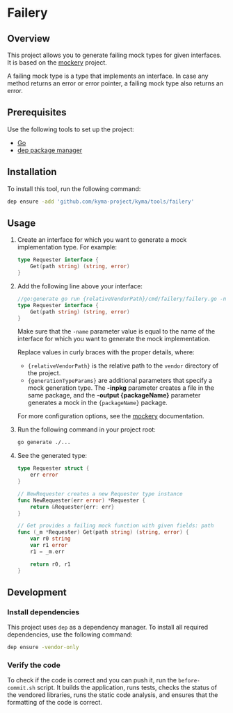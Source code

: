 # Failery

## Overview

This project allows you to generate failing mock types for given interfaces. It is based on the [mockery](https://github.com/vektra/mockery) project.

A failing mock type is a type that implements an interface. In case any method returns an error or error pointer, a failing mock type also returns an error.

## Prerequisites

Use the following tools to set up the project:

- [Go](https://golang.org)
- [dep package manager](https://github.com/golang/dep)

## Installation

To install this tool, run the following command:

```bash
dep ensure -add 'github.com/kyma-project/kyma/tools/failery'
```

## Usage

1. Create an interface for which you want to generate a mock implementation type. For example:

    ```go
    type Requester interface {
        Get(path string) (string, error)
    }
    ```

1. Add the following line above your interface:

    ```go
    //go:generate go run {relativeVendorPath}/cmd/failery/failery.go -name=Requester -case=underscore {generationTypeParams}
    type Requester interface {
        Get(path string) (string, error)
    }
    ```

    Make sure that the `-name` parameter value is equal to the name of the interface for which you want to generate the mock implementation.

    Replace values in curly braces with the proper details, where:

    - `{relativeVendorPath}` is the relative path to the `vendor` directory of the project.
    - `{generationTypeParams}` are additional parameters that specify a mock generation type. The **-inpkg** parameter creates a file in the same package, and the **-output {packageName}** parameter generates a mock in the `{packageName}` package.

    For more configuration options, see the [mockery](https://github.com/vektra/mockery) documentation.
  
1. Run the following command in your project root:

    ```bash
    go generate ./...
    ```

1. See the generated type:

    ```go
    type Requester struct {
        err error
    }

    // NewRequester creates a new Requester type instance
    func NewRequester(err error) *Requester {
        return &Requester{err: err}
    }

    // Get provides a failing mock function with given fields: path
    func (_m *Requester) Get(path string) (string, error) {
        var r0 string
        var r1 error
        r1 = _m.err

        return r0, r1
    }
    ```

## Development

### Install dependencies

This project uses `dep` as a dependency manager. To install all required dependencies, use the following command:

```bash
dep ensure -vendor-only
```

### Verify the code

To check if the code is correct and you can push it, run the `before-commit.sh` script. It builds the application, runs tests, checks the status of the vendored libraries, runs the static code analysis, and ensures that the formatting of the code is correct.
